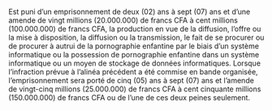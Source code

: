 Est puni d’un emprisonnement de deux (02) ans à sept (07) ans et d’une amende de vingt millions (20.000.000) de francs CFA à cent millions (100.000.000) de francs CFA, la production en vue de la diffusion, l’offre ou la mise à disposition, la diffusion ou la transmission, le fait de se procurer ou de procurer à autrui de la pornographie enfantine par le biais d’un système informatique ou la possession de pornographie enfantine dans un système informatique ou un moyen de stockage de données informatiques.
Lorsque l’infraction prévue à l’alinéa précédent a été commise en bande organisée, l’emprisonnement sera porté de cinq (05) ans à sept (07) ans et l’amende de vingt-cinq millions (25.000.000) de francs CFA à cent cinquante millions (150.000.000) de francs CFA ou de l’une de ces deux peines seulement.